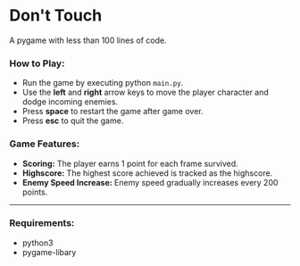 # Don't Touch
A pygame with less than 100 lines of code.

### How to Play:
- Run the game by executing python `main.py`.
- Use the **left** and **right** arrow keys to move the player character and dodge incoming enemies.
- Press **space** to restart the game after game over.
- Press **esc** to quit the game.

### Game Features:
- **Scoring:** The player earns 1 point for each frame survived.
- **Highscore:** The highest score achieved is tracked as the highscore.
- **Enemy Speed Increase:** Enemy speed gradually increases every 200 points.

<hr>

### Requirements:
- python3
- pygame-libary
